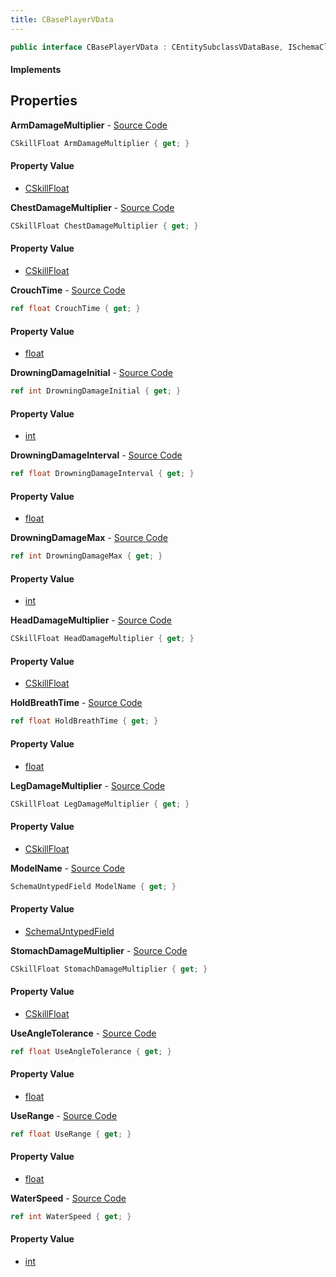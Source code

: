 ```yaml
---
title: CBasePlayerVData
---
```


```csharp
public interface CBasePlayerVData : CEntitySubclassVDataBase, ISchemaClass<CEntitySubclassVDataBase>, ISchemaClass<CBasePlayerVData>, ISchemaField, ISchemaClass, INativeHandle
```

#### Implements

## Properties

**ArmDamageMultiplier** - [Source Code](https://github.com/swiftly-solution/swiftlys2/blob/master/managed/src/SwiftlyS2.Generated/Schemas/Interfaces/CBasePlayerVData.cs#L25)

```csharp
CSkillFloat ArmDamageMultiplier { get; }
```

#### Property Value

- [CSkillFloat](/docs/api/shared/schemadefinitions/cskillfloat)

**ChestDamageMultiplier** - [Source Code](https://github.com/swiftly-solution/swiftlys2/blob/master/managed/src/SwiftlyS2.Generated/Schemas/Interfaces/CBasePlayerVData.cs#L21)

```csharp
CSkillFloat ChestDamageMultiplier { get; }
```

#### Property Value

- [CSkillFloat](/docs/api/shared/schemadefinitions/cskillfloat)

**CrouchTime** - [Source Code](https://github.com/swiftly-solution/swiftlys2/blob/master/managed/src/SwiftlyS2.Generated/Schemas/Interfaces/CBasePlayerVData.cs#L43)

```csharp
ref float CrouchTime { get; }
```

#### Property Value

- [float](https://learn.microsoft.com/dotnet/api/system.single)

**DrowningDamageInitial** - [Source Code](https://github.com/swiftly-solution/swiftlys2/blob/master/managed/src/SwiftlyS2.Generated/Schemas/Interfaces/CBasePlayerVData.cs#L33)

```csharp
ref int DrowningDamageInitial { get; }
```

#### Property Value

- [int](https://learn.microsoft.com/dotnet/api/system.int32)

**DrowningDamageInterval** - [Source Code](https://github.com/swiftly-solution/swiftlys2/blob/master/managed/src/SwiftlyS2.Generated/Schemas/Interfaces/CBasePlayerVData.cs#L31)

```csharp
ref float DrowningDamageInterval { get; }
```

#### Property Value

- [float](https://learn.microsoft.com/dotnet/api/system.single)

**DrowningDamageMax** - [Source Code](https://github.com/swiftly-solution/swiftlys2/blob/master/managed/src/SwiftlyS2.Generated/Schemas/Interfaces/CBasePlayerVData.cs#L35)

```csharp
ref int DrowningDamageMax { get; }
```

#### Property Value

- [int](https://learn.microsoft.com/dotnet/api/system.int32)

**HeadDamageMultiplier** - [Source Code](https://github.com/swiftly-solution/swiftlys2/blob/master/managed/src/SwiftlyS2.Generated/Schemas/Interfaces/CBasePlayerVData.cs#L19)

```csharp
CSkillFloat HeadDamageMultiplier { get; }
```

#### Property Value

- [CSkillFloat](/docs/api/shared/schemadefinitions/cskillfloat)

**HoldBreathTime** - [Source Code](https://github.com/swiftly-solution/swiftlys2/blob/master/managed/src/SwiftlyS2.Generated/Schemas/Interfaces/CBasePlayerVData.cs#L29)

```csharp
ref float HoldBreathTime { get; }
```

#### Property Value

- [float](https://learn.microsoft.com/dotnet/api/system.single)

**LegDamageMultiplier** - [Source Code](https://github.com/swiftly-solution/swiftlys2/blob/master/managed/src/SwiftlyS2.Generated/Schemas/Interfaces/CBasePlayerVData.cs#L27)

```csharp
CSkillFloat LegDamageMultiplier { get; }
```

#### Property Value

- [CSkillFloat](/docs/api/shared/schemadefinitions/cskillfloat)

**ModelName** - [Source Code](https://github.com/swiftly-solution/swiftlys2/blob/master/managed/src/SwiftlyS2.Generated/Schemas/Interfaces/CBasePlayerVData.cs#L17)

```csharp
SchemaUntypedField ModelName { get; }
```

#### Property Value

- [SchemaUntypedField](/docs/api/shared/schemas/schemauntypedfield)

**StomachDamageMultiplier** - [Source Code](https://github.com/swiftly-solution/swiftlys2/blob/master/managed/src/SwiftlyS2.Generated/Schemas/Interfaces/CBasePlayerVData.cs#L23)

```csharp
CSkillFloat StomachDamageMultiplier { get; }
```

#### Property Value

- [CSkillFloat](/docs/api/shared/schemadefinitions/cskillfloat)

**UseAngleTolerance** - [Source Code](https://github.com/swiftly-solution/swiftlys2/blob/master/managed/src/SwiftlyS2.Generated/Schemas/Interfaces/CBasePlayerVData.cs#L41)

```csharp
ref float UseAngleTolerance { get; }
```

#### Property Value

- [float](https://learn.microsoft.com/dotnet/api/system.single)

**UseRange** - [Source Code](https://github.com/swiftly-solution/swiftlys2/blob/master/managed/src/SwiftlyS2.Generated/Schemas/Interfaces/CBasePlayerVData.cs#L39)

```csharp
ref float UseRange { get; }
```

#### Property Value

- [float](https://learn.microsoft.com/dotnet/api/system.single)

**WaterSpeed** - [Source Code](https://github.com/swiftly-solution/swiftlys2/blob/master/managed/src/SwiftlyS2.Generated/Schemas/Interfaces/CBasePlayerVData.cs#L37)

```csharp
ref int WaterSpeed { get; }
```

#### Property Value

- [int](https://learn.microsoft.com/dotnet/api/system.int32)

